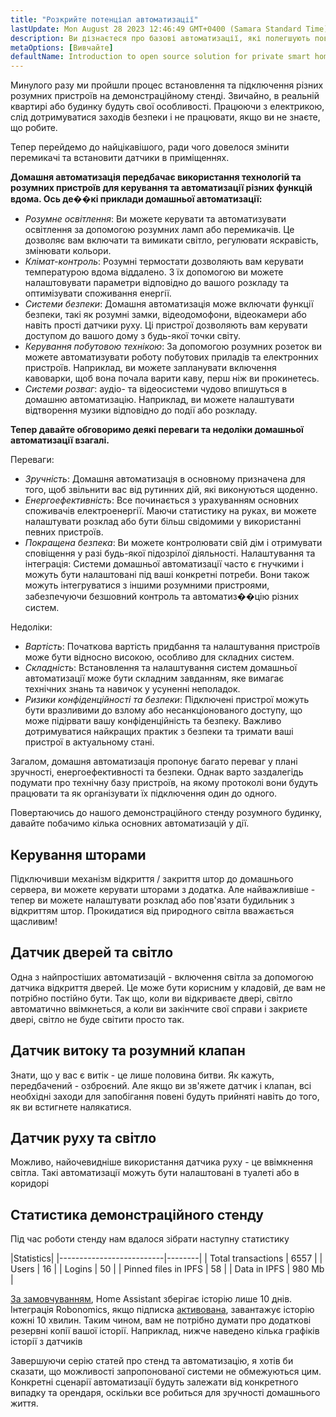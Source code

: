 ```yaml
---
title: "Розкрийте потенціал автоматизації"
lastUpdate: Mon August 28 2023 12:46:49 GMT+0400 (Samara Standard Time)
description: Ви дізнаєтеся про базові автоматизації, які полегшують повсякденне життя на прикладі стенду для розумного будинку.
metaOptions: [Вивчайте]
defaultName: Introduction to open source solution for private smart homes
---
```


<RoboAcademyText>Минулого разу ми пройшли процес встановлення та підключення різних розумних пристроїв на демонстраційному стенді. Звичайно, в реальній квартирі або будинку будуть свої особливості. Працюючи з електрикою, слід дотримуватися заходів безпеки і не працювати, якщо ви не знаєте, що робите.

Тепер перейдемо до найцікавішого, ради чого довелося змінити перемикачі та встановити датчики в приміщеннях.</RoboAcademyText>

**Домашня автоматизація передбачає використання технологій та розумних пристроїв для керування та автоматизації різних функцій вдома. Ось де��кі приклади домашньої автоматизації:**

* *Розумне освітлення*: Ви можете керувати та автоматизувати освітлення за допомогою розумних ламп або перемикачів. Це дозволяє вам включати та вимикати світло, регулювати яскравість, змінювати кольори.
* *Клімат-контроль*: Розумні термостати дозволяють вам керувати температурою вдома віддалено. З їх допомогою ви можете налаштовувати параметри відповідно до вашого розкладу та оптимізувати споживання енергії.
* *Системи безпеки*: Домашня автоматизація може включати функції безпеки, такі як розумні замки, відеодомофони, відеокамери або навіть прості датчики руху. Ці пристрої дозволяють вам керувати доступом до вашого дому з будь-якої точки світу.
* *Керування побутовою технікою*: За допомогою розумних розеток ви можете автоматизувати роботу побутових приладів та електронних пристроїв. Наприклад, ви можете запланувати включення кавоварки, щоб вона почала варити каву, перш ніж ви прокинетесь.
* *Системи розваг*: аудіо- та відеосистеми чудово впишуться в домашню автоматизацію. Наприклад, ви можете налаштувати відтворення музики відповідно до події або розкладу.

**Тепер давайте обговоримо деякі переваги та недоліки домашньої автоматизації взагалі.**

Переваги:

* *Зручність*: Домашня автоматизація в основному призначена для того, щоб звільнити вас від рутинних дій, які виконуються щоденно.
* *Енергоефективність*: Все починається з урахуванням основних споживачів електроенергії. Маючи статистику на руках, ви можете налаштувати розклад або бути більш свідомими у використанні певних пристроїв.
* *Покращена безпека*: Ви можете контролювати свій дім і отримувати сповіщення у разі будь-якої підозрілої діяльності.
Налаштування та інтеграція: Системи домашньої автоматизації часто є гнучкими і можуть бути налаштовані під ваші конкретні потреби. Вони також можуть інтегруватися з іншими розумними пристроями, забезпечуючи безшовний контроль та автоматиз��цію різних систем.

Недоліки:

* *Вартість*: Початкова вартість придбання та налаштування пристроїв може бути відносно високою, особливо для складних систем.
* *Складність*: Встановлення та налаштування систем домашньої автоматизації може бути складним завданням, яке вимагає технічних знань та навичок у усуненні неполадок.
* *Ризики конфіденційності та безпеки*: Підключені пристрої можуть бути вразливими до взлому або несанкціонованого доступу, що може підірвати вашу конфіденційність та безпеку. Важливо дотримуватися найкращих практик з безпеки та тримати ваші пристрої в актуальному стані.

Загалом, домашня автоматизація пропонує багато переваг у плані зручності, енергоефективності та безпеки. Однак варто заздалегідь подумати про технічну базу пристроїв, на якому протоколі вони будуть працювати та як організувати їх підключення один до одного.

Повертаючись до нашого демонстраційного стенду розумного будинку, давайте побачимо кілька основних автоматизацій у дії.

## Керування шторами

<LessonVideo :videos="[{src: 'https://crustipfs.info/ipfs/QmRMibK3Huppxfhvjk3Hs5NBn4ndFoxHHA2mJn22URnwf4', type: 'webm'}]" cover="smart-home-intro/assembling-smart-home-board-1.png" />

Підключивши механізм відкриття / закриття штор до домашнього сервера, ви можете керувати шторами з додатка. Але найважливіше - тепер ви можете налаштувати розклад або пов'язати будильник з відкриттям штор. Прокидатися від природного світла вважається щасливим!

## Датчик дверей та світло

<LessonVideo :videos="[{src: 'https://crustipfs.info/ipfs/QmR1WHAAdmPxSP2neFV8VhqFShbeVaYUsNLQ7n9Exh3JUz', type: 'webm'}]" cover="smart-home-intro/assembling-smart-home-board-1.png" />

Одна з найпростіших автоматизацій - включення світла за допомогою датчика відкриття дверей. Це може бути корисним у кладовій, де вам не потрібно постійно бути. Так що, коли ви відкриваєте двері, світло автоматично ввімкнеться, а коли ви закінчите свої справи і закриєте двері, світло не буде світити просто так.

## Датчик витоку та розумний клапан

<LessonVideo :videos="[{src: 'https://crustipfs.info/ipfs/QmVEdwbE1wagebNybfneGKWpAPp3fyXBNnFRt2vduyMSCP', type: 'webm'}]" cover="smart-home-intro/assembling-smart-home-board-1.png" />

Знати, що у вас є витік - це лише половина битви. Як кажуть, передбачений - озброєний. Але якщо ви зв'яжете датчик і клапан, всі необхідні заходи для запобігання повені будуть прийняті навіть до того, як ви встигнете налякатися.

## Датчик руху та світло

<LessonVideo :videos="[{src: 'https://crustipfs.info/ipfs/QmWMAC3dUvuUg6Zxszoe3aJDatPCaw48QVSyujWyrhKJih', type: 'webm'}]" cover="smart-home-intro/assembling-smart-home-board-1.png" />

Можливо, найочевидніше використання датчика руху - це ввімкнення світла. Такі автоматизації можуть бути налаштовані в туалеті або в коридорі

## Статистика демонстраційного стенду

Під час роботи стенду нам вдалося зібрати наступну статистику

|Statistics|
|--------------------------|--------|
| Total transactions       | 6557   |
| Users                    | 16     |
| Logins                   | 50     |
| Pinned files in IPFS     | 58     |
| Data in IPFS             | 980 Mb |

[За замовчуванням](https://www.home-assistant.io/integrations/recorder/), Home Assistant зберігає історію лише 10 днів. Інтеграція Robonomics, якщо підписка [активована](https://dapp.robonomics.network/#/rws-activate), завантажує історію кожні 10 хвилин. Таким чином, вам не потрібно думати про додаткові резервні копії вашої історії. Наприклад, нижче наведено кілька графіків історії з датчиків

<LessonImages figure figureCaption="Image 1. Turn on the boiler button" src="smart-home-intro/unleash-boiler.png" alt="Image 1. Turn on the boiler button"/>

<LessonImages figure figureCaption="Image 2. Temperature sensor" src="smart-home-intro/unleash-temperature.png" alt="Image 2. Temperature sensor"/>

<LessonImages figure figureCaption="Image 3. Humidity sensor" src="smart-home-intro/unleash-humidity.png" alt="Image 3. Humidity sensor"/>

Завершуючи серію статей про стенд та автоматизацію, я хотів би сказати, що можливості запропонованої системи не обмежуються цим. Конкретні сценарії автоматизації будуть залежати від конкретного випадку та орендаря, оскільки все робиться для зручності домашнього життя.
